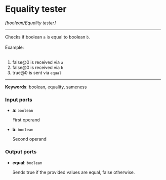 # Equality tester

_[boolean/Equality tester]_

---

Checks if boolean `a` is equal to boolean `b`.<br>
<br>
Example:<br>
<br>
1. false@0 is received via `a`<br>
2. false@0 is received via `b`<br>
3. true@0 is sent via `equal`<br>

---

__Keywords__: boolean, equality, sameness

### Input ports

* __a__: ` boolean `


    First operand<br>


* __b__: ` boolean `


    Second operand<br>

### Output ports

* __equal__: ` boolean `


    Sends true if the provided values are equal, false otherwise.<br>

